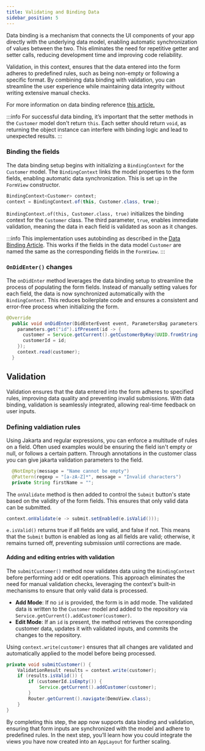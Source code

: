 ```yaml
---
title: Validating and Binding Data 
sidebar_position: 5
---
```


Data binding is a mechanism that connects the UI components of your app directly with the underlying data model, enabling automatic synchronization of values between the two. This eliminates the need for repetitive getter and setter calls, reducing development time and improving code reliability.

Validation, in this context, ensures that the data entered into the form adheres to predefined rules, such as being non-empty or following a specific format. By combining data binding with validation, you can streamline the user experience while maintaining data integrity without writing extensive manual checks.

For more information on data binding reference [this article.](../../data-binding/overview)

:::info
For successful data binding, it’s important that the setter methods in the `Customer` model don't return `this`. Each setter should return `void`, as returning the object instance can interfere with binding logic and lead to unexpected results.
:::

### Binding the fields

The data binding setup begins with initializing a `BindingContext` for the `Customer` model. The `BindingContext` links the model properties to the form fields, enabling automatic data synchronization. This is set up in the `FormView` constructor.

```java title="FormView.java"
BindingContext<Customer> context;
context = BindingContext.of(this, Customer.class, true);
```

`BindingContext.of(this, Customer.class, true)` initializes the binding context for the `Customer` class. The third parameter, `true`, enables immediate validation, meaning the data in each field is validated as soon as it changes.

:::info
This implementation uses autobinding as described in the [Data Binding Article](../../data-binding/automatic-binding). This works if the fields in the data model `Customer` are named the same as the corresponding fields in the `FormView`.
:::

### `OnDidEnter()` changes

The `onDidEnter` method leverages the data binding setup to streamline the process of populating the form fields. Instead of manually setting values for each field, the data is now synchronized automatically with the `BindingContext`. This reduces boilerplate code and ensures a consistent and error-free process when initializing the form.

```java
@Override
  public void onDidEnter(DidEnterEvent event, ParametersBag parameters) {
    parameters.get("id").ifPresent(id -> {
      customer = Service.getCurrent().getCustomerByKey(UUID.fromString(id));
      customerId = id;
    });
    context.read(customer);
  }
```
## Validation

Validation ensures that the data entered into the form adheres to specified rules, improving data quality and preventing invalid submissions. With data binding, validation is seamlessly integrated, allowing real-time feedback on user inputs.


### Defining valdiation rules

Using Jakarta and regular expressions, you can enforce a multitude of rules on a field. Often used examples would be ensuring the field 
isn't empty or null, or follows a certain pattern.
Through annotations in the customer class you can give jakarta validation parameters to the field.

```java
  @NotEmpty(message = "Name cannot be empty")
  @Pattern(regexp = "[a-zA-Z]*", message = "Invalid characters")
  private String firstName = "";
```

The `onValidate` method is then added to control the `Submit` button's state based on the validity of the form fields. This ensures that only valid data can be submitted.

```java title="FormView.java"
context.onValidate(e -> submit.setEnabled(e.isValid()));
```

`e.isValid()` returns true if all fields are valid, and false if not. This means that the `Submit` button is enabled as long as all fields are valid; otherwise, it remains turned off, preventing submission until corrections are made.

#### Adding and editing entries with validation

The `submitCustomer()` method now validates data using the `BindingContext` before performing add or edit operations. This approach eliminates the need for manual validation checks, leveraging the context's built-in mechanisms to ensure that only valid data is processed.

- **Add Mode**: If no `id` is provided, the form is in add mode. The validated data is written to the `Customer` model and added to the repository via `Service.getCurrent().addCustomer(customer)`.
- **Edit Mode**: If an `id` is present, the method retrieves the corresponding customer data, updates it with validated inputs, and commits the changes to the repository.

Using `context.write(customer)` ensures that all changes are validated and automatically applied to the model before being processed.

```java title="FormView.java"
private void submitCustomer() {
    ValidationResult results = context.write(customer);
    if (results.isValid()) {
        if (customerId.isEmpty()) {
            Service.getCurrent().addCustomer(customer);
        }
        Router.getCurrent().navigate(DemoView.class);
    }
}
```

By completing this step, the app now supports data binding and validation, ensuring that form inputs are synchronized with the model and adhere to predefined rules. In the next step, you’ll learn how you could integrate the views you have now created into an `AppLayout` for further scaling.
